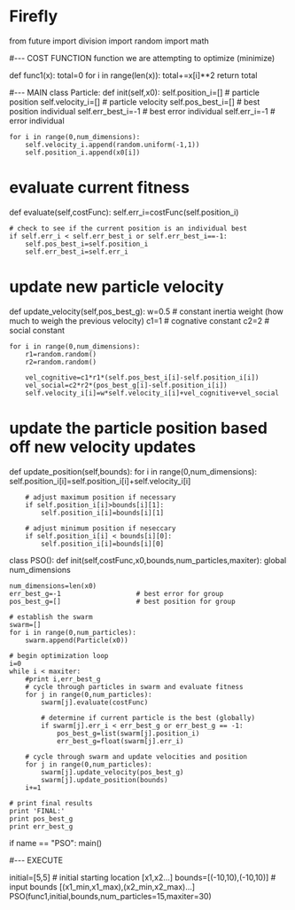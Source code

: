 # Firefly
from future import division import random import math

#--- COST FUNCTION
function we are attempting to optimize (minimize)

def func1(x): total=0 for i in range(len(x)): total+=x[i]**2 return total

#--- MAIN class Particle: def init(self,x0): self.position_i=[] # particle position self.velocity_i=[] # particle velocity self.pos_best_i=[] # best position individual self.err_best_i=-1 # best error individual self.err_i=-1 # error individual

    for i in range(0,num_dimensions):
        self.velocity_i.append(random.uniform(-1,1))
        self.position_i.append(x0[i])

# evaluate current fitness
def evaluate(self,costFunc):
    self.err_i=costFunc(self.position_i)

    # check to see if the current position is an individual best
    if self.err_i < self.err_best_i or self.err_best_i==-1:
        self.pos_best_i=self.position_i
        self.err_best_i=self.err_i

# update new particle velocity
def update_velocity(self,pos_best_g):
    w=0.5       # constant inertia weight (how much to weigh the previous velocity)
    c1=1        # cognative constant
    c2=2        # social constant

    for i in range(0,num_dimensions):
        r1=random.random()
        r2=random.random()

        vel_cognitive=c1*r1*(self.pos_best_i[i]-self.position_i[i])
        vel_social=c2*r2*(pos_best_g[i]-self.position_i[i])
        self.velocity_i[i]=w*self.velocity_i[i]+vel_cognitive+vel_social

# update the particle position based off new velocity updates
def update_position(self,bounds):
    for i in range(0,num_dimensions):
        self.position_i[i]=self.position_i[i]+self.velocity_i[i]

        # adjust maximum position if necessary
        if self.position_i[i]>bounds[i][1]:
            self.position_i[i]=bounds[i][1]

        # adjust minimum position if neseccary
        if self.position_i[i] < bounds[i][0]:
            self.position_i[i]=bounds[i][0]

class PSO(): def init(self,costFunc,x0,bounds,num_particles,maxiter): global num_dimensions

    num_dimensions=len(x0)
    err_best_g=-1                   # best error for group
    pos_best_g=[]                   # best position for group

    # establish the swarm
    swarm=[]
    for i in range(0,num_particles):
        swarm.append(Particle(x0))

    # begin optimization loop
    i=0
    while i < maxiter:
        #print i,err_best_g
        # cycle through particles in swarm and evaluate fitness
        for j in range(0,num_particles):
            swarm[j].evaluate(costFunc)

            # determine if current particle is the best (globally)
            if swarm[j].err_i < err_best_g or err_best_g == -1:
                pos_best_g=list(swarm[j].position_i)
                err_best_g=float(swarm[j].err_i)

        # cycle through swarm and update velocities and position
        for j in range(0,num_particles):
            swarm[j].update_velocity(pos_best_g)
            swarm[j].update_position(bounds)
        i+=1

    # print final results
    print 'FINAL:'
    print pos_best_g
    print err_best_g

if name == "PSO": main()

#--- EXECUTE

initial=[5,5] # initial starting location [x1,x2...] bounds=[(-10,10),(-10,10)] # input bounds [(x1_min,x1_max),(x2_min,x2_max)...] PSO(func1,initial,bounds,num_particles=15,maxiter=30)

